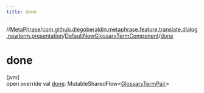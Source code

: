 ```yaml
---
title: done
---
```

//[MetaPhrase](../../../index.html)/[com.github.diegoberaldin.metaphrase.feature.translate.dialog.newterm.presentation](../index.html)/[DefaultNewGlossaryTermComponent](index.html)/[done](done.html)



# done



[jvm]\
open override val [done](done.html): MutableSharedFlow&lt;[GlossaryTermPair](../-glossary-term-pair/index.html)&gt;




